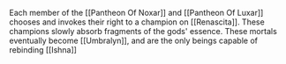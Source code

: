 Each member of the [[Pantheon Of Noxar]] and [[Pantheon Of Luxar]] chooses and invokes their right to a champion on [[Renascita]]. These champions slowly absorb fragments of the gods' essence. These mortals eventually become [[Umbralyn]], and are the only beings capable of rebinding [[Ishna]]